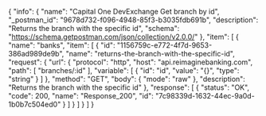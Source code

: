 {
  "info": {
    "name": "Capital One DevExchange Get branch by id",
    "_postman_id": "9678d732-f096-4948-85f3-b3035fdb691b",
    "description": "Returns the branch with the specific id",
    "schema": "https://schema.getpostman.com/json/collection/v2.0.0/"
  },
  "item": [
    {
      "name": "banks",
      "item": [
        {
          "id": "1156759c-e772-4f7d-9653-386ad989de9b",
          "name": "returns-the-branch-with-the-specific-id",
          "request": {
            "url": {
              "protocol": "http",
              "host": "api.reimaginebanking.com",
              "path": [
                "branches/:id"
              ],
              "variable": [
                {
                  "id": "id",
                  "value": "{}",
                  "type": "string"
                }
              ]
            },
            "method": "GET",
            "body": {
              "mode": "raw"
            },
            "description": "Returns the branch with the specific id"
          },
          "response": [
            {
              "status": "OK",
              "code": 200,
              "name": "Response_200",
              "id": "7c98339d-1632-44ec-9a0d-1b0b7c504ed0"
            }
          ]
        }
      ]
    }
  ]
}